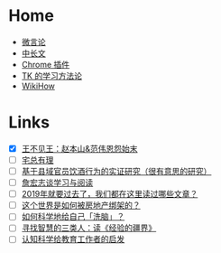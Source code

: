 # Home

* [微言论](1/微言论.md)
* [中长文](1/中长文.md)
* [Chrome 插件](1/Chrome%20插件.md)
* [TK 的学习方法论](1/TK%20的学习方法论.md)
* [WikiHow](1/WikiHow.md)

# Links

* [x] [王不见王：赵本山&范伟恩怨始末](https://www.huxiu.com/article/383147.html)
* [ ] [宅总有理](https://www.huxiu.com/member/2550288.html)
* [ ] [基于县域官员饮酒行为的实证研究（很有意思的研究）](https://mp.weixin.qq.com/s/HkPDFt9kllPbPUmBVv0ZPA)
* [ ] [詹宏志谈学习与阅读](https://www.douban.com/note/348246095/)
* [ ] [2019年就要过去了，我们都在这里读过哪些文章？](https://mp.weixin.qq.com/s/os8ANIPnfRXacZ-BZ69F4A)
* [ ] [这个世界是如何被房地产绑架的？](https://mp.weixin.qq.com/s/NZ0mAS0ggUqgAQlA7FChPA)
* [ ] [如何科学地给自己「洗脑」？](https://mp.weixin.qq.com/s?__biz=MzA3MzM0MjUyMQ==&mid=2652150880&idx=1&sn=f76cf143de788de10c7b22534701fe3b)
* [ ] [寻找智慧的三类人：读《经验的疆界》](https://mp.weixin.qq.com/s?__biz=MzA3MzM0MjUyMQ==&mid=2652150360&idx=1&sn=231f1d27b61c08c0d42362df35a52c6c)
* [ ] [认知科学给教育工作者的启发](https://mp.weixin.qq.com/s?__biz=MzA3MzM0MjUyMQ==&mid=2652150315&idx=1&sn=0573a5f38029d0ced1924337e8b61c8c)
